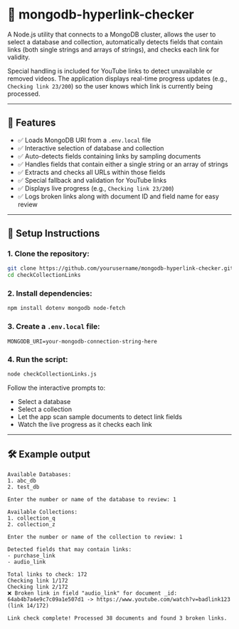 # 📡 mongodb-hyperlink-checker

A Node.js utility that connects to a MongoDB cluster, allows the user to select a database and collection, automatically detects fields that contain links (both single strings and arrays of strings), and checks each link for validity.

Special handling is included for YouTube links to detect unavailable or removed videos. The application displays real-time progress updates (e.g., `Checking link 23/200`) so the user knows which link is currently being processed.

---

## 🚀 Features

- ✅ Loads MongoDB URI from a `.env.local` file
- ✅ Interactive selection of database and collection
- ✅ Auto-detects fields containing links by sampling documents
- ✅ Handles fields that contain either a single string or an array of strings
- ✅ Extracts and checks all URLs within those fields
- ✅ Special fallback and validation for YouTube links
- ✅ Displays live progress (e.g., `Checking link 23/200`)
- ✅ Logs broken links along with document ID and field name for easy review

---

## 📁 Setup Instructions

### 1. Clone the repository:
```bash
git clone https://github.com/yourusername/mongodb-hyperlink-checker.git
cd checkCollectionLinks
```

### 2. Install dependencies:
```bash
npm install dotenv mongodb node-fetch
```

### 3. Create a `.env.local` file:
```
MONGODB_URI=your-mongodb-connection-string-here
```

### 4. Run the script:
```bash
node checkCollectionLinks.js
```

Follow the interactive prompts to:
- Select a database
- Select a collection
- Let the app scan sample documents to detect link fields
- Watch the live progress as it checks each link

---

## 🛠 Example output
```
Available Databases:
1. abc_db
2. test_db

Enter the number or name of the database to review: 1

Available Collections:
1. collection_q
2. collection_z

Enter the number or name of the collection to review: 1

Detected fields that may contain links:
- purchase_link
- audio_link

Total links to check: 172
Checking link 1/172
Checking link 2/172
❌ Broken link in field "audio_link" for document _id: 64ab4b7a4e9c7c09a1e507d1 -> https://www.youtube.com/watch?v=badlink123 (link 14/172)

Link check complete! Processed 38 documents and found 3 broken links.
```


